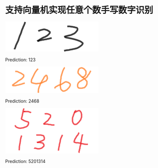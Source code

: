 # 支持向量机实现任意个数手写数字识别

<p align="left">
  <img src="./temp/Fig1.png" width="300">
</p>
Prediction: 123
<p align="left">
  <img src="./temp/Fig2.png" width="300">
</p>
Prediction: 2468
<p align="left">
  <img src="./temp/Fig3.png" width="300">
</p>
Prediction: 5201314
